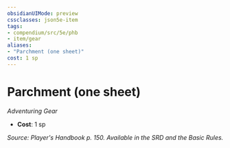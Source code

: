 ```yaml
---
obsidianUIMode: preview
cssclasses: json5e-item
tags:
- compendium/src/5e/phb
- item/gear
aliases: 
- "Parchment (one sheet)"
cost: 1 sp
---
```

# Parchment (one sheet)
*Adventuring Gear*  

- **Cost**: 1 sp

*Source: Player's Handbook p. 150. Available in the SRD and the Basic Rules.*